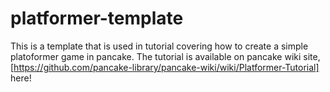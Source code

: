 # platformer-template
This is a template that is used in tutorial covering how to create a simple platoformer game in pancake. The tutorial is available on pancake wiki site, [https://github.com/pancake-library/pancake-wiki/wiki/Platformer-Tutorial] here!
